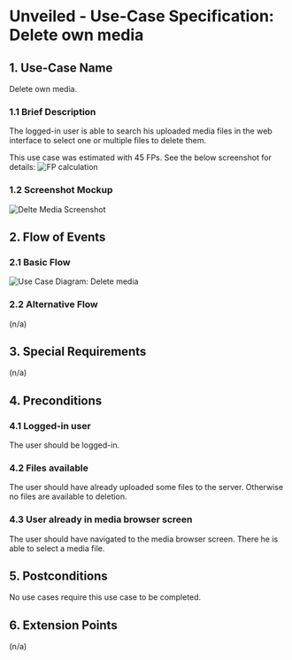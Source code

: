 # Unveiled - Use-Case Specification: Delete own media

## 1. Use-Case Name
Delete own media.

### 1.1 Brief Description
The logged-in user is able to search his uploaded media files in the web interface to select one or multiple files to delete them.

This use case was estimated with 45 FPs. See the below screenshot for details:
![][fp calculation]

### 1.2 Screenshot Mockup
![][screenshot]

## 2. Flow of Events

### 2.1 Basic Flow
![][basic flow]

### 2.2 Alternative Flow
(n/a)

## 3. Special Requirements
(n/a)

## 4. Preconditions
### 4.1 Logged-in user
The user should be logged-in.

### 4.2 Files available
The user should have already uploaded some files to the server. Otherwise no files are available to deletion.

### 4.3 User already in media browser screen
The user should have navigated to the media browser screen. There he is able to select a media file.

## 5. Postconditions
No use cases require this use case to be completed.

## 6. Extension Points
(n/a)

<!-- Link definitions: -->
[basic flow]: https://raw.githubusercontent.com/SAS-Systems/Unveiled-Documentation/master/Bilder/UC_Diagrams/UC_Diagram_Delete_own_media.png "Use Case Diagram: Delete media"
[screenshot]: https://raw.githubusercontent.com/SAS-Systems/Unveiled-Documentation/master/Bilder/Screenshots_website/delete_watch_download_Media.PNG "Delte Media Screenshot"
[fp calculation]: https://raw.githubusercontent.com/SAS-Systems/Unveiled-Documentation/master/Bilder/FP%20calculation/FP_delete_own_media.PNG "FP calculation"